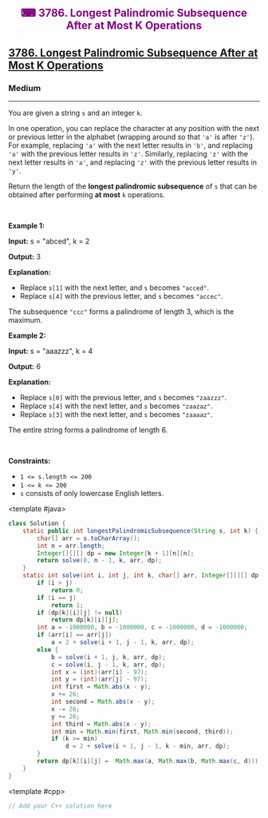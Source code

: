 <div align = "center">
<h style = "margin-bottom: 0px; margin-top: 0px; color : purple;" align = "center" class = "header">

## ⌨ 3786. Longest Palindromic Subsequence After at Most K Operations

</h>
</div>

<h2><a href="https://leetcode.com/problems/longest-palindromic-subsequence-after-at-most-k-operations" target = "_blank">3786. Longest Palindromic Subsequence After at Most K Operations</a></h2><h3>Medium</h3><hr><p>You are given a string <code>s</code> and an integer <code>k</code>.</p>

<p>In one operation, you can replace the character at any position with the next or previous letter in the alphabet (wrapping around so that <code>&#39;a&#39;</code> is after <code>&#39;z&#39;</code>). For example, replacing <code>&#39;a&#39;</code> with the next letter results in <code>&#39;b&#39;</code>, and replacing <code>&#39;a&#39;</code> with the previous letter results in <code>&#39;z&#39;</code>. Similarly, replacing <code>&#39;z&#39;</code> with the next letter results in <code>&#39;a&#39;</code>, and replacing <code>&#39;z&#39;</code> with the previous letter results in <code>&#39;y&#39;</code>.</p>

<p>Return the length of the <strong>longest <span data-keyword="palindrome-string">palindromic</span> <span data-keyword="subsequence-string-nonempty">subsequence</span></strong> of <code>s</code> that can be obtained after performing <strong>at most</strong> <code>k</code> operations.</p>

<p>&nbsp;</p>
<p><strong class="example">Example 1:</strong></p>

<div class="example-block">
<p><strong>Input:</strong> <span class="example-io">s = &quot;abced&quot;, k = 2</span></p>

<p><strong>Output:</strong> <span class="example-io">3</span></p>

<p><strong>Explanation:</strong></p>

<ul>
	<li>Replace <code>s[1]</code> with the next letter, and <code>s</code> becomes <code>&quot;acced&quot;</code>.</li>
	<li>Replace <code>s[4]</code> with the previous letter, and <code>s</code> becomes <code>&quot;accec&quot;</code>.</li>
</ul>

<p>The subsequence <code>&quot;ccc&quot;</code> forms a palindrome of length 3, which is the maximum.</p>
</div>

<p><strong class="example">Example 2:</strong></p>

<div class="example-block">
<p><strong>Input:</strong> <span class="example-io">s = &quot;</span>aaazzz<span class="example-io">&quot;, k = 4</span></p>

<p><strong>Output:</strong> 6</p>

<p><strong>Explanation:</strong></p>

<ul>
	<li>Replace <code>s[0]</code> with the previous letter, and <code>s</code> becomes <code>&quot;zaazzz&quot;</code>.</li>
	<li>Replace <code>s[4]</code> with the next letter, and <code>s</code> becomes <code>&quot;zaazaz&quot;</code>.</li>
	<li>Replace <code>s[3]</code> with the next letter, and <code>s</code> becomes <code>&quot;zaaaaz&quot;</code>.</li>
</ul>

<p>The entire string forms a palindrome of length 6.</p>
</div>

<p>&nbsp;</p>
<p><strong>Constraints:</strong></p>

<ul>
	<li><code>1 &lt;= s.length &lt;= 200</code></li>
	<li><code>1 &lt;= k &lt;= 200</code></li>
	<li><code>s</code> consists of only lowercase English letters.</li>
</ul>

<CodeTabs :languages="[ { name: 'C++', slot: 'cpp' }, { name: 'Java', slot: 'java' } ]">

<template #java>

```java
class Solution {
    static public int longestPalindromicSubsequence(String s, int k) {
        char[] arr = s.toCharArray();
        int n = arr.length;
        Integer[][][] dp = new Integer[k + 1][n][n];
        return solve(0, n - 1, k, arr, dp);
    }
    static int solve(int i, int j, int k, char[] arr, Integer[][][] dp) {
        if (i > j)
            return 0;
        if (i == j)
            return 1;
        if (dp[k][i][j] != null)
            return dp[k][i][j];
        int a = -1000000, b = -1000000, c = -1000000, d = -1000000;
        if (arr[i] == arr[j])
            a = 2 + solve(i + 1, j - 1, k, arr, dp);
        else {
            b = solve(i + 1, j, k, arr, dp);
            c = solve(i, j - 1, k, arr, dp);
            int x = (int)(arr[i] - 97);
            int y = (int)(arr[j] - 97);
            int first = Math.abs(x - y);
            x += 26;
            int second = Math.abs(x - y);
            x -= 26;
            y += 26;
            int third = Math.abs(x - y);
            int min = Math.min(first, Math.min(second, third));
            if (k >= min)
                d = 2 + solve(i + 1, j - 1, k - min, arr, dp);
        }
        return dp[k][i][j] =  Math.max(a, Math.max(b, Math.max(c, d)));
    }
}
```

</template>

<template #cpp>

```cpp
// Add your C++ solution here
```

</template>

</CodeTabs>
